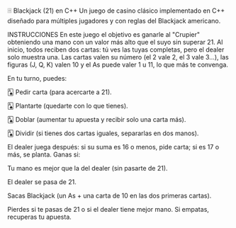 🃥 Blackjack (21) en C++
Un juego de casino clásico implementado en C++ diseñado para múltiples jugadores y con reglas del Blackjack americano.

INSTRUCCIONES
En este juego el objetivo es ganarle al "Crupier" obteniendo una mano con un valor más alto que el suyo sin superar 21.
Al inicio, todos reciben dos cartas: tú ves las tuyas completas, pero el dealer solo muestra una. Las cartas valen su número (el 2 vale 2, el 3 vale 3…), las figuras (J, Q, K) valen 10 y el As puede valer 1 u 11, lo que más te convenga.

En tu turno, puedes:

🂡 Pedir carta (para acercarte a 21).

🂡 Plantarte (quedarte con lo que tienes).

🂡 Doblar (aumentar tu apuesta y recibir solo una carta más).

🂡 Dividir (si tienes dos cartas iguales, separarlas en dos manos).


El dealer juega después: si su suma es 16 o menos, pide carta; si es 17 o más, se planta. Ganas si:

Tu mano es mejor que la del dealer (sin pasarte de 21).

El dealer se pasa de 21.

Sacas Blackjack (un As + una carta de 10 en las dos primeras cartas).

Pierdes si te pasas de 21 o si el dealer tiene mejor mano. Si empatas, recuperas tu apuesta.
